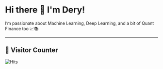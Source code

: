 # Hi there 👋 I'm Dery!

I’m passionate about Machine Learning, Deep Learning, and a bit of Quant Finance too 📈📚

---

## 👀 Visitor Counter

![Hits](https://hits.dwyl.com/DeryFerd/DeryFerd.svg?style=flat-square)


